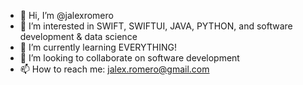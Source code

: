 - 👋 Hi, I’m @jalexromero
- 👀 I’m interested in SWIFT, SWIFTUI, JAVA, PYTHON, and software development & data science
- 🌱 I’m currently learning EVERYTHING!
- 💞️ I’m looking to collaborate on software development
- 📫 How to reach me: jalex.romero@gmail.com

<!---
jalexromero/jalexromero is a ✨ special ✨ repository because its `README.md` (this file) appears on your GitHub profile.
You can click the Preview link to take a look at your changes.
--->
